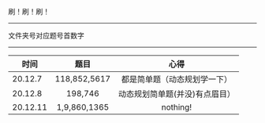 刷！刷！刷！
***
文件夹号对应题号首数字
***
|时间    |题目        |          心得|
| ---------- | :-----------:  | :-----------: |
|20.12.7 |118,852,5617 | 都是简单题（动态规划学一下）  |
|20.12.8 |198,746 | 动态规划简单题(并没)有点眉目）  |
|20.12.11 |1,9,860,1365 | nothing! |
